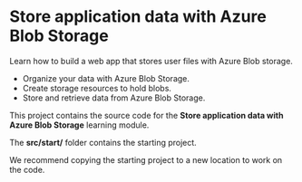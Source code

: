 # Store application data with Azure Blob Storage

Learn how to build a web app that stores user files with Azure Blob storage.
- Organize your data with Azure Blob Storage.
- Create storage resources to hold blobs.
- Store and retrieve data from Azure Blob Storage.

This project contains the source code for the **Store application data with Azure Blob Storage** learning module. 

The **src/start/** folder contains the starting project.

We recommend copying the starting project to a new location to work on the code.
